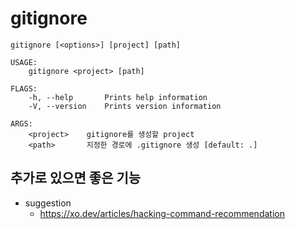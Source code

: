 # gitignore

```
gitignore [<options>] [project] [path]

USAGE:
    gitignore <project> [path]

FLAGS:
    -h, --help       Prints help information
    -V, --version    Prints version information

ARGS:
    <project>    gitignore를 생성할 project
    <path>       지정한 경로에 .gitignore 생성 [default: .]
```

## 추가로 있으면 좋은 기능

- suggestion
  - https://xo.dev/articles/hacking-command-recommendation
